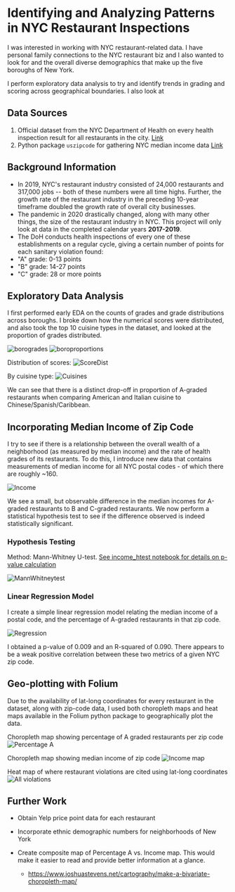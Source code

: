 # Identifying and Analyzing Patterns in NYC Restaurant Inspections 

I was interested in working with NYC restaurant-related data. I have personal family connections to the NYC restaurant biz and I also wanted to look for  and the overall diverse demographics that make up the five boroughs of New York.

I perform exploratory data analysis to try and identify trends in grading and scoring across geographical boundaries. I also look at 

## Data Sources

1. Official dataset from the NYC Department of Health on every health inspection result for all restaurants in the city. [Link](https://data.cityofnewyork.us/Health/DOHMH-New-York-City-Restaurant-Inspection-Results/43nn-pn8j)
2. Python package `uszipcode` for gathering NYC median income data [Link](https://pypi.org/project/uszipcode/)

## Background Information

* In 2019, NYC's restaurant industry consisted of 24,000 restaurants and 317,000 jobs -- both of these numbers were all time highs. Further, the growth rate of the restaurant industry in the preceding 10-year timeframe doubled the growth rate of overall city businesses.
 * The pandemic in 2020 drastically changed, along with many other things, the size of the restaurant industry in NYC. This project will only look at data in the completed calendar years __2017-2019__. 
* The DoH conducts health inspections of every one of these establishments on a regular cycle, giving a certain number of points for each sanitary violation found:
 * "A" grade: 0-13 points
 * "B" grade: 14-27 points
 * "C" grade: 28 or more points

## Exploratory Data Analysis

I first performed early EDA on the counts of grades and grade distributions across boroughs. I broke down how the numerical scores were distributed, and also took the top 10 cuisine types in the dataset, and looked at the proportion of grades distributed.

![](img/borosgrades.png "borogrades") ![](img/borosproportions.png "boroproportions")

Distribution of scores:
![](img/scoredist.png "ScoreDist")

By cuisine type:
![](img/cuisinegrades.png "Cuisines")

We can see that there is a distinct drop-off in proportion of A-graded restaurants when comparing American and Italian cuisine to Chinese/Spanish/Caribbean.

## Incorporating Median Income of Zip Code

I try to see if there is a relationship between the overall wealth of a neighborhood (as measured by median income) and the rate of health grades of its restaurants. To do this, I introduce new data that contains measurements of median income for all NYC postal codes - of which there are roughly ~160. 

![](img/boxplot_income.png "Income")

We see a small, but observable difference in the median incomes for A-graded restaurants to B and C-graded restaurants. We now perform a statistical hypothesis test to see if the difference observed is indeed statistically significant. 

### Hypothesis Testing

Method: Mann-Whitney U-test. [See income_htest notebook for details on p-value calculation](notebooks/income_test.ipynb)

![](img/hypo_test.jpg "MannWhitneytest")

### Linear Regression Model

I create a simple linear regression model relating the median income of a postal code, and the percentage of A-graded restaurants in that zip code. 

![](img/regression.png "Regression")

I obtained a p-value of 0.009 and an R-squared of 0.090. There appears to be a weak positive correlation between these two metrics of a given NYC zip code. 

## Geo-plotting with Folium

Due to the availability of lat-long coordinates for every restaurant in the dataset, along with zip-code data, I used both choropleth maps and heat maps available in the Folium python package to geographically plot the data.

Choropleth map showing percentage of A graded restaurants per zip code
![](img/percentageA_map.jpg "Percentage A")

Choropleth map showing median income of zip code
![](img/incomecomp_map.jpg "Income map")

Heat map of where restaurant violations are cited using lat-long coordinates
![](img/allelse_map.jpg "All violations")

## Further Work

* Obtain Yelp price point data for each restaurant

* Incorporate ethnic demographic numbers for neighborhoods of New York

* Create composite map of Percentage A vs. Income map. This would make it easier to read and provide better information at a glance.
    * https://www.joshuastevens.net/cartography/make-a-bivariate-choropleth-map/ 